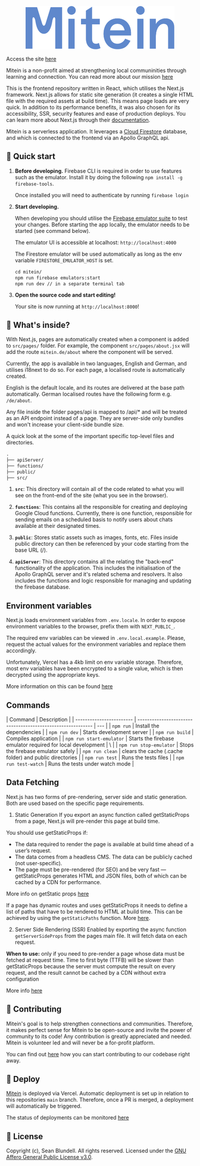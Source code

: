 <center><img alt='Mitein' src='./src/assets/wordmark.svg' width=400 /></center>

Access the site [here](https://mitein.de/)

Mitein is a non-profit aimed at strengthening local communinities through learning and connection. You can read more about our mission [here](https://www.mitein.de/#about)

This is the frontend repository written in React, which utilises the Next.js framework.
Next.js allows for static site generation (it creates a single HTML file with the required assets at build time).
This means page loads are very quick. In addition to its performance benefits, it was also chosen for its accessibility, SSR, security features and ease of production deploys. You can learn more about Next.js through their [documentation](https://nextjs.org/).

Mitein is a serverless application. It leverages a [Cloud Firestore](https://firebase.google.com/docs/firestore) database, and which is connected to the frontend via an Apollo GraphQL api.

## 🚀 Quick start

1.  **Before developing.**
    Firebase CLI is required in order to use features such as the emulator. Install it by doing the following `npm install -g firebase-tools`.

    Once installed you will need to authenticate by running `firebase login`

2.  **Start developing.**

    When developing you should utilise the [Firebase emulator suite](https://firebase.google.com/docs/emulator-suite?authuser=2) to test your changes. Before starting the app locally, the emulator needs to be started (see command below).

    The emulator UI is accessible at localhost: `http://localhost:4000`

    The Firestore emulator will be used automatically as long as the env variable `FIRESTORE_EMULATOR_HOST` is set.

    ```shell
    cd mitein/
    npm run firebase emulators:start
    npm run dev // in a separate terminal tab
    ```

3.  **Open the source code and start editing!**

    Your site is now running at `http://localhost:8000`!

## 🧐 What's inside?

With Next.js, pages are automatically created when a component is added to `src/pages/` folder.
For example, the component `src/pages/about.jsx` will add the route `mitein.de/about` where the component will be served.

Currently, the app is available in two languages, English and German, and utilises i18next to do so. For each page, a localised route is automatically created.

English is the default locale, and its routes are delivered at the base path automatically. German localised routes have the following form e.g. `/de/about`.

Any file inside the folder pages/api is mapped to /api/\* and will be treated as an API endpoint instead of a page. They are server-side only bundles and won't increase your client-side bundle size.

A quick look at the some of the important specific top-level files and directories.

    .
    ├── apiServer/
    ├── functions/
    ├── public/
    ├── src/

1.  **`src`**: This directory will contain all of the code related to what you will see on the front-end of the site (what you see in the browser).

2.  **`functions`**: This contains all the responsible for creating and deploying Google Cloud functions. Currently, there is one function, responsible for sending emails on a scheduled basis to notify users about chats available at their designated times.

3.  **`public`**: Stores static assets such as images, fonts, etc. Files inside public directory can then be referenced by your code starting from the base URL (/).

4.  **`apiServer`**: This directory contains all the relating the "back-end" functionality of the application. This includes the initialisation of the Apollo GraphQL server and it's related schema and resolvers. It also includes the functions and logic responsible for managing and updating the firebase database.

## Environment variables

Next.js loads environment variables from `.env.locale`. In order to expose environment variables to the browser, prefix them with `NEXT_PUBLIC_`.

The required env variables can be viewed in `.env.local.example`.
Please, request the actual values for the environment variables and replace them accordingly.

Unfortunately, Vercel has a 4kb limit on env variable storage.
Therefore, most env variables have been encrypted to a single value, which is then decrypted using the appropriate keys.

More information on this can be found [here](https://vercel.com/support/articles/how-do-i-workaround-vercel-s-4-kb-environment-variables-limit)

## Commands

| Command                  | Description                                                 |
| ------------------------ | ----------------------------------------------------------- | --- |
| `npm run`                | Install the dependencies                                    |
| `npm run dev`            | Starts development server                                   |
| `npm run build`          | Compiles application                                        |
| `npm run start-emulator` | Starts the firebase emulator required for local development | \   |
| `npm run stop-emulator`  | Stops the firebase emulator safely                          |
| `npm run clean`          | clears the cache (.cache folder) and public directories     |
| `npm run test`           | Runs the tests files                                        |
| `npm run test-watch`     | Runs the tests under watch mode                             |

## Data Fetching

Next.js has two forms of pre-rendering, server side and static generation. Both are used based on the specific page requirements.

1. Static Generation
   If you export an async function called getStaticProps from a page, Next.js will pre-render this page at build time.

You should use getStaticProps if:

- The data required to render the page is available at build time ahead of a user’s request.
- The data comes from a headless CMS.
  The data can be publicly cached (not user-specific).
- The page must be pre-rendered (for SEO) and be very fast — getStaticProps generates HTML and JSON files, both of which can be cached by a CDN for performance.

More info on getStatic props [here](https://nextjs.org/docs/basic-features/data-fetching#getstaticprops-static-generation)

If a page has dynamic routes and uses getStaticProps it needs to define a list of paths that have to be rendered to HTML at build time. This can be achieved by using the `getStaticPaths` function. More [here](https://nextjs.org/docs/basic-features/data-fetching#getstaticpaths-static-generation).

2. Server Side Rendering (SSR)
   Enabled by exporting the async function `getServerSideProps` from the pages main file.
   It will fetch data on each request.

**When to use:** only if you need to pre-render a page whose data must be fetched at request time. Time to first byte (TTFB) will be slower than getStaticProps because the server must compute the result on every request, and the result cannot be cached by a CDN without extra configuration

More info [here](https://nextjs.org/docs/basic-features/data-fetching#getserversideprops-server-side-rendering)

## 🤝 Contributing

Mitein's goal is to help strengthen connections and communities. Therefore, it makes perfect sense for Mitein to be open-source and invite the power of community to its code! Any contribution is greatly appreciated and needed. Mitein is volunteer led and will never be a for-profit platform.

You can find out [here](https://github.com/Simba14/mitein/blob/main/CONTRIBUTING.md) how you can start contributing to our codebase right away.

## 💫 Deploy

[Mitein](https://mitein.de/) is deployed via Vercel. Automatic deployment is set up in relation to this repositories `main` branch.
Therefore, once a PR is merged, a deployment will automatically be triggered.

The status of deployments can be monitored [here](https://vercel.com/simba14/mitein/deployments)

## 📖 License

Copyright (c), Sean Blundell. All rights reserved.
Licensed under the [GNU Affero General Public License v3.0](https://github.com/Simba14/mitein/blob/main/LICENSE.txt).
